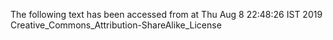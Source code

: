 The following text has been accessed from at Thu Aug 8 22:48:26 IST 2019
Creative_Commons_Attribution-ShareAlike_License
